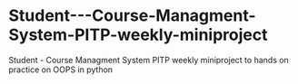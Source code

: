 # Student---Course-Managment-System-PITP-weekly-miniproject
Student - Course Managment System PITP weekly miniproject to hands on practice on OOPS in python  
